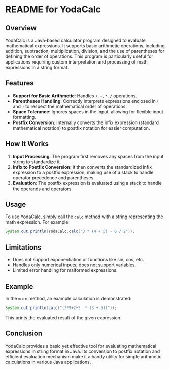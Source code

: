 # README for YodaCalc

## Overview
YodaCalc is a Java-based calculator program designed to evaluate mathematical expressions. It supports basic arithmetic operations, including addition, subtraction, multiplication, division, and the use of parentheses for defining the order of operations. This program is particularly useful for applications requiring custom interpretation and processing of math expressions in a string format.

## Features
- **Support for Basic Arithmetic**: Handles `+`, `-`, `*`, `/` operations.
- **Parentheses Handling**: Correctly interprets expressions enclosed in `(` and `)` to respect the mathematical order of operations.
- **Space Tolerance**: Ignores spaces in the input, allowing for flexible input formatting.
- **Postfix Conversion**: Internally converts the infix expression (standard mathematical notation) to postfix notation for easier computation.

## How It Works
1. **Input Processing**: The program first removes any spaces from the input string to standardize it.
2. **Infix to Postfix Conversion**: It then converts the standardized infix expression to a postfix expression, making use of a stack to handle operator precedence and parentheses.
3. **Evaluation**: The postfix expression is evaluated using a stack to handle the operands and operators.

## Usage
To use YodaCalc, simply call the `calc` method with a string representing the math expression. For example:
```java
System.out.println(YodaCalc.calc("3 * (4 + 5) - 6 / 2"));
```

## Limitations
- Does not support exponentiation or functions like sin, cos, etc.
- Handles only numerical inputs; does not support variables.
- Limited error handling for malformed expressions.

## Example
In the `main` method, an example calculation is demonstrated:
```java
System.out.println(calc("(3*9+2+3  * (3 + 5))"));
```
This prints the evaluated result of the given expression.

## Conclusion
YodaCalc provides a basic yet effective tool for evaluating mathematical expressions in string format in Java. Its conversion to postfix notation and efficient evaluation mechanism make it a handy utility for simple arithmetic calculations in various Java applications.
